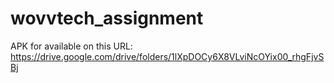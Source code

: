 # wovvtech_assignment


APK for available on this URL: https://drive.google.com/drive/folders/1lXpDOCy6X8VLviNcOYix00_rhgFjvSBj
